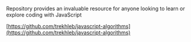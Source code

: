 Repository provides an invaluable resource for anyone looking to learn or explore coding with JavaScript

[https://github.com/trekhleb/javascript-algorithms](https://github.com/trekhleb/javascript-algorithms)
